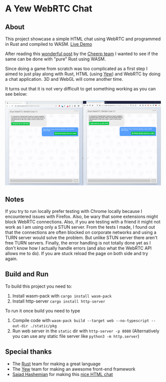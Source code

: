 # A Yew WebRTC Chat

## About
This project showcase a simple HTML chat using WebRTC and programmed in Rust and compiled to WASM. [Live Demo](https://codec-abc.github.io/Rust-WebRTC-p2p-Chat/)

After reading this [wonderful post](https://medium.com/leaningtech/porting-a-c-multiplayer-game-to-the-web-with-cheerp-webrtc-and-firebase-29fbbc62c5ca) by the [Cheerp team](https://leaningtech.com/pages/cheerp.html)
I wanted to see if the same can be done with "pure" Rust using WASM.

Since doing a game from scratch was too complicated as a first step I aimed to just play along with Rust, HTML (using [Yew](https://github.com/yewstack/yew)) and WebRTC by doing a chat application. 3D and WebGL will come another time.

It turns out that it is not very difficult to get something working as you can see below:

![demo](demo.gif)

## Notes
If you try to run locally prefer testing with Chrome locally because I encountered issues with Firefox. Also, be wary that some extensions might block WebRTC connections.
Also, if you are testing with a friend it might not work as I am using only a STUN server. From the tests I made, I found out that the connections are often blocked on corporate networks and using a TURN server would solve the problem. But unlike STUN server there aren't free TURN servers.
Finally, the error handling is not totally done yet as I don't know how I actually handle errors (and also what the WebRTC API allows me to do). If you are stuck reload the page on both side and try again.

## Build and Run
To build this project you need to:
1. Install wasm-pack with ``cargo install wasm-pack``
2. Install http-server ``cargo install http-server``

To run it once build you need to type
1. Compile code with ``wasm-pack build --target web --no-typescript --out-dir ./static/pkg``
2. Run web server in the ``static`` dir with ``http-server -p 8080`` (Alternatively you can use any static file server like ``python3 -m http.server``)

## Special thanks
* The [Rust](https://www.rust-lang.org/) team for making a great language
* The [Yew](https://github.com/yewstack/yew) team for making an awesome front-end framework
* [Sajad Hashemian](https://github.com/sajadhsm?tab=repositories) for making this [nice HTML chat](https://codepen.io/sajadhsm/pen/odaBdd) 